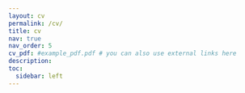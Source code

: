 ```yaml
---
layout: cv
permalink: /cv/
title: cv
nav: true
nav_order: 5
cv_pdf: #example_pdf.pdf # you can also use external links here
description:
toc:
  sidebar: left
---
```

